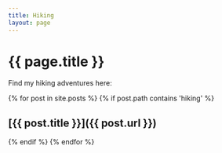 ```yaml
---
title: Hiking
layout: page
---
```


# {{ page.title }}

Find my hiking adventures here:

{% for post in site.posts %}
{% if post.path contains 'hiking' %}
## [{{ post.title }}]({{ post.url }})

{% endif %}
{% endfor %}